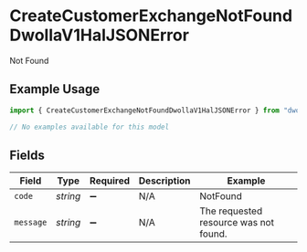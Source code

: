 # CreateCustomerExchangeNotFoundDwollaV1HalJSONError

Not Found

## Example Usage

```typescript
import { CreateCustomerExchangeNotFoundDwollaV1HalJSONError } from "dwolla-typescript/models/errors";

// No examples available for this model
```

## Fields

| Field                                 | Type                                  | Required                              | Description                           | Example                               |
| ------------------------------------- | ------------------------------------- | ------------------------------------- | ------------------------------------- | ------------------------------------- |
| `code`                                | *string*                              | :heavy_minus_sign:                    | N/A                                   | NotFound                              |
| `message`                             | *string*                              | :heavy_minus_sign:                    | N/A                                   | The requested resource was not found. |
